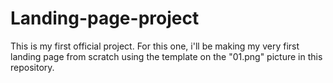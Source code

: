 # Landing-page-project

This is my first official project.
For this one, i'll be making my very first landing page from scratch using the template on the "01.png" picture in this repository.